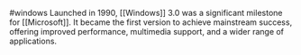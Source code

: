 #windows 
Launched in 1990, [[Windows]] 3.0 was a significant milestone for [[Microsoft]]. It became the first version to achieve mainstream success, offering improved performance, multimedia support, and a wider range of applications.